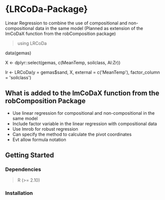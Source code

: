 # {LRCoDa-Package}

Linear Regression to combine the use of compositional and non-compositional data in the same model (Planned as extension of the lmCoDaX function from the robComposition package)

> using LRCoDa

data(gemas) 

X <- dplyr::select(gemas, c(MeanTemp, soilclass, Al:Zr))

lr <- LRCoDa(y = gemas$sand, X, external = c('MeanTemp'), factor_column = 'soilclass')

## What is added to the lmCoDaX function from the robComposition Package
- Use linear regression for compositional and non-compositional in the same model
- Include factor variable in the linear regression with compositional data
- Use lmrob for robust regression
- Can specify the method to calculate the pivot coordinates
- Evt allow formula notation

## Getting Started

### Dependencies

> R (>= 2.10)

### Installation
